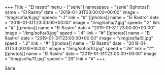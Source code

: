 +++
Title = "El rastro"
menu = ["serie"]
namespace = "serie"
[[photos]]
name = "El Rastro"
date = "2019-01-31T23:00:00+00:00"
image = "/img/sofia/6.jpg"
speed= "-.1"
link = "#"
[[photos]]
name = "El Rastro"
date = "2019-01-31T23:00:00+00:00"
image = "/img/sofia/7.jpg"
speed= ".2"
link = "#"
[[photos]]
name = "El Rastro"
date = "2019-01-31T23:00:00+00:00"
image = "/img/sofia/8.jpg"
speed = ".4"
link = "#"
[[photos]]
name = "El Rastro"
date = "2019-01-31T23:00:00+00:00"
image = "/img/sofia/9.jpg"
speed = ".2"
link = "#"
[[photos]]
name = "El Rastro"
date = "2019-01-31T23:00:00+00:00"
image = "/img/sofia/10.jpg"
speed = ".26"
link = "#"
[[photos]]
name = "El Rastro"
date = "2019-01-31T23:00:00+00:00"
image = "/img/sofia/11.jpg"
speed = ".26"
link = "#"
+++

Série